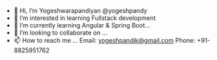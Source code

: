 - 👋 Hi, I’m Yogeshwarapandiyan @yogeshpandy
- 👀 I’m interested in learning Fullstack development
- 🌱 I’m currently learning Angular & Spring Boot...
- 💞️ I’m looking to collaborate on ...
- 📫 How to reach me ...
  Email: yogeshpandik@gmail.com
  Phone: +91-8825951762

<!---
yogeshpandy/yogeshpandy is a ✨ special ✨ repository because its `README.md` (this file) appears on your GitHub profile.
You can click the Preview link to take a look at your changes.
--->
